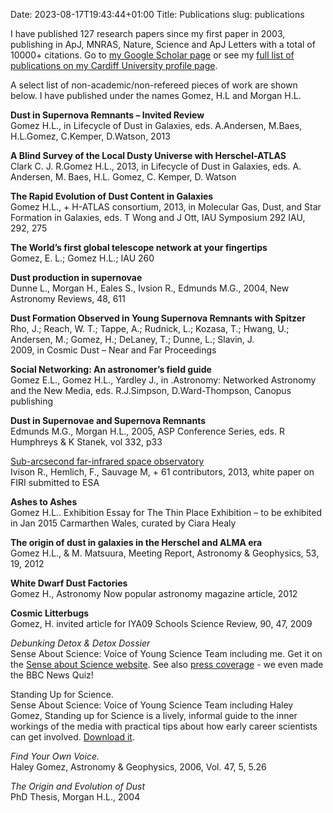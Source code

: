 Date: 2023-08-17T19:43:44+01:00
Title: Publications
slug: publications

I have published 127 research papers since my first paper in 2003, publishing in ApJ, MNRAS, Nature, Science and ApJ Letters with a total of 10000+ citations. Go to [my Google Scholar page](https://scholar.google.co.uk/citations?user=Hk6f2h8AAAAJ&hl=en) or see my [full list of publications on my Cardiff University profile page](https://www.astro.cf.ac.uk/contactsandpeople/?page=full&id=151).

A select list of non-academic/non-refereed pieces of work are shown below. I have published under the names Gomez, H.L and Morgan H.L.


**Dust in Supernova Remnants – Invited Review**  
Gomez H.L., in Lifecycle of Dust in Galaxies, eds. A.Andersen, M.Baes, H.L.Gomez, C.Kemper, D.Watson, 2013  

**A Blind Survey of the Local Dusty Universe with Herschel-ATLAS**  
Clark C. J. R.Gomez H.L., 2013, in Lifecycle of Dust in Galaxies, eds. A. Andersen, M. Baes, H.L. Gomez, C. Kemper, D. Watson  

**The Rapid Evolution of Dust Content in Galaxies**  
Gomez H.L., + H-ATLAS consortium, 2013, in Molecular Gas, Dust, and Star Formation in Galaxies, eds. T Wong and J Ott, IAU Symposium 292 IAU, 292, 275  

**The World’s first global telescope network at your fingertips**  
Gomez, E. L.; Gomez H.L.; IAU 260  

**Dust production in supernovae**  
Dunne L., Morgan H., Eales S., Ivsion R., Edmunds M.G., 2004, New Astronomy Reviews, 48, 611  

**Dust Formation Observed in Young Supernova Remnants with Spitzer**  
Rho, J.; Reach, W. T.; Tappe, A.; Rudnick, L.; Kozasa, T.; Hwang, U.; Andersen, M.; Gomez, H.; DeLaney, T.; Dunne, L.; Slavin, J.  
2009, in Cosmic Dust – Near and Far Proceedings  

**Social Networking: An astronomer’s field guide**  
Gomez E.L., Gomez H.L., Yardley J., in .Astronomy: Networked Astronomy and the New Media, eds. R.J.Simpson, D.Ward-Thompson, Canopus publishing  

**Dust in Supernovae and Supernova Remnants**  
Edmunds M.G., Morgan H.L., 2005, ASP Conference Series, eds. R Humphreys & K Stanek, vol 332, p33  

[Sub-arcsecond far-infrared space observatory](http://www.homepages.ucl.ac.uk/~ucapgsa/Test_docs/HighResFIR_WP.pdf)  
Ivison R., Hemlich, F., Sauvage M, + 61 contributors, 2013, white paper on FIRI submitted to ESA  

**Ashes to Ashes**  
Gomez H.L.. Exhibition Essay for The Thin Place Exhibition – to be exhibited in Jan 2015 Carmarthen Wales, curated by Ciara Healy  

**The origin of dust in galaxies in the Herschel and ALMA era**  
Gomez H.L., & M. Matsuura, Meeting Report, Astronomy & Geophysics, 53, 19, 2012  

**White Dwarf Dust Factories**  
Gomez H., Astronomy Now popular astronomy magazine article, 2012  

**Cosmic Litterbugs**  
Gomez, H. invited article for IYA09 Schools Science Review, 90, 47, 2009  

*Debunking Detox & Detox Dossier*  
Sense About Science: Voice of Young Science Team including me. Get it on the [Sense about Science website](http://www.senseaboutscience.org.uk/index.php/site/project/14/). See also [press coverage](http://www.senseaboutscience.org.uk/index.php/site/project/48/) - we even made the BBC News Quiz!  

Standing Up for Science.  
Sense About Science: Voice of Young Science Team including Haley Gomez, Standing up for Science is a lively, informal guide to the inner workings of the media with practical tips about how early career scientists can get involved. [Download it](http://www.senseaboutscience.org.uk/index.php/site/about/103).  

*Find Your Own Voice.*  
Haley Gomez, Astronomy & Geophysics, 2006, Vol. 47, 5, 5.26  

*The Origin and Evolution of Dust*  
PhD Thesis, Morgan H.L., 2004  
